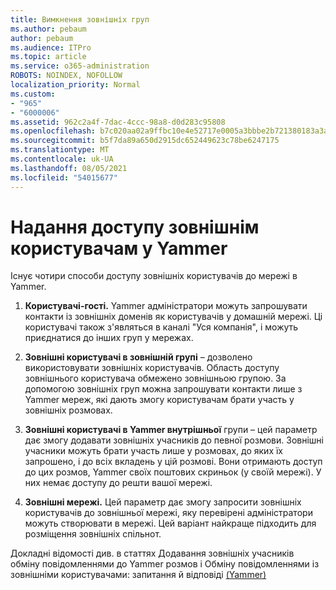 ```yaml
---
title: Вимкнення зовнішніх груп
ms.author: pebaum
author: pebaum
ms.audience: ITPro
ms.topic: article
ms.service: o365-administration
ROBOTS: NOINDEX, NOFOLLOW
localization_priority: Normal
ms.custom:
- "965"
- "6000006"
ms.assetid: 962c2a4f-7dac-4ccc-98a8-d0d283c95808
ms.openlocfilehash: b7c020aa02a9ffbc10e4e52717e0005a3bbbe2b721380183a3a0c90387b1dd4d
ms.sourcegitcommit: b5f7da89a650d2915dc652449623c78be6247175
ms.translationtype: MT
ms.contentlocale: uk-UA
ms.lasthandoff: 08/05/2021
ms.locfileid: "54015677"
---
```

# <a name="how-to-give-access-to-external-users-in-yammer"></a>Надання доступу зовнішнім користувачам у Yammer

Існує чотири способи доступу зовнішніх користувачів до мережі в Yammer.
  
1. **Користувачі-гості.** Yammer адміністратори можуть запрошувати контакти із зовнішніх доменів як користувачів у домашній мережі. Ці користувачі також з'являться в каналі "Уся компанія", і можуть приєднатися до інших груп у мережах.

2. **Зовнішні користувачі в зовнішній групі** – дозволено використовувати зовнішніх користувачів. Область доступу зовнішнього користувача обмежено зовнішньою групою. За допомогою зовнішніх груп можна запрошувати контакти лише з Yammer мереж, які дають змогу користувачам брати участь у зовнішніх розмовах.

3. **Зовнішні користувачі в Yammer внутрішньої** групи – цей параметр дає змогу додавати зовнішніх учасників до певної розмови. Зовнішні учасники можуть брати участь лише у розмовах, до яких їх запрошено, і до всіх вкладень у цій розмові. Вони отримають доступ до цих розмов, Yammer своїх поштових скриньок (у своїй мережі). У них немає доступу до решти вашої мережі.

4. **Зовнішні мережі.** Цей параметр дає змогу запросити зовнішніх користувачів до зовнішньої мережі, яку перевірені адміністратори можуть створювати в мережі. Цей варіант найкраще підходить для розміщення зовнішніх спільнот.

Докладні відомості див. в статтях Додавання зовнішніх учасників обміну повідомленнями до Yammer розмов і Обміну повідомленнями із зовнішніми користувачами: запитання й відповіді [(Yammer)](https://docs.microsoft.com/yammer/work-with-external-users/external-messaging-faq) [](https://docs.microsoft.com/yammer/work-with-external-users/add-external-participants)
  